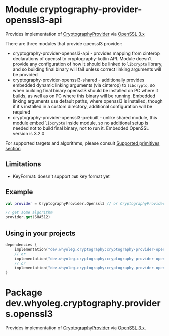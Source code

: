 # Module cryptography-provider-openssl3-api

Provides implementation of [CryptographyProvider][CryptographyProvider] via [OpenSSL 3.x][OpenSSL 3.x]

There are three modules that provide openssl3 provider:

* cryptography-provider-openssl3-api - provides mapping from cinterop declarations of openssl to cryptography-kotlin API.
  Module doesn't provide any configuration of how it should be linked to `libcrypto` library, and so building final binary will fail
  unless correct linking arguments will be provided
* cryptography-provider-openssl3-shared - additionally provides embedded dynamic linking arguments (via cinterop) to `libcrypto`,
  so when building final binary openssl3 should be installed on PC where it builds, as well as on PC where this binary will be running.
  Embedded linking arguments use default paths, where openssl3 is installed, though if it's installed in a custom directory,
  additional configuration will be required
* cryptography-provider-openssl3-prebuilt - unlike shared module, this module embed `libcrypto` inside module, so no additional setup is
  needed not to build final binary, not to run it.
  Embedded OpenSSL version is 3.2.0

For supported targets and algorithms, please consult [Supported primitives section][Supported primitives section]

## Limitations

* KeyFormat: doesn't support `JWK` key format yet

## Example

```kotlin
val provider = CryptographyProvider.Openssl3 // or CryptographyProvider.Default

// get some algorithm
provider.get(SHA512)
```

## Using in your projects

```kotlin
dependencies {
    implementation("dev.whyoleg.cryptography:cryptography-provider-openssl3-api:0.4.0")
    // or
    implementation("dev.whyoleg.cryptography:cryptography-provider-openssl3-shared:0.4.0")
    // or
    implementation("dev.whyoleg.cryptography:cryptography-provider-openssl3-prebuilt:0.4.0")
}
```

[CryptographyProvider]: https://whyoleg.github.io/cryptography-kotlin/api/cryptography-core/dev.whyoleg.cryptography/-cryptography-provider/index.html

[OpenSSL 3.x]: https://www.openssl.org

[Supported primitives section]: https://whyoleg.github.io/cryptography-kotlin/providers#supported-primitives

# Package dev.whyoleg.cryptography.providers.openssl3

Provides implementation of [CryptographyProvider][CryptographyProvider] via [OpenSSL 3.x](https://www.openssl.org).

[CryptographyProvider]: https://whyoleg.github.io/cryptography-kotlin/api/cryptography-core/dev.whyoleg.cryptography/-cryptography-provider/index.html

[OpenSSL 3.x]: https://www.openssl.org

[Supported primitives section]: https://whyoleg.github.io/cryptography-kotlin/providers#supported-primitives
